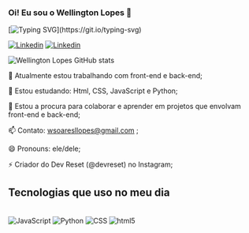 ### Oi! Eu sou o Wellington Lopes 🤝

[![Typing SVG](https://readme-typing-svg.herokuapp.com?font=Fira+Code&pause=1000&width=435&lines=%E2%80%9CWe+are+what+we+Repeatedly+Do%2C;Excellence+is+not+an+Achievement%2C+;It+is+a+Habit%E2%80%9D.)](https://git.io/typing-svg)

[![Linkedin](https://img.shields.io/badge/LinkedIn-0077B5?style=for-the-badge&logo=linkedin&logoColor=white)](https://www.linkedin.com/in/wellington-soares-lopes-68b523a0)
[![Linkedin](https://img.shields.io/badge/Instagram-E4405F?style=for-the-badge&logo=instagram&logoColor=white)](https://www.instagram.com/devreset)

![Wellington Lopes GitHub stats](https://github-readme-stats.vercel.app/api?username=Wellington-lopes&show_icons=true&theme=tokyonight)

🔭 Atualmente estou trabalhando com front-end e back-end;

🌱 Estou estudando: Html, CSS, JavaScript e Python;

👯 Estou a procura para colaborar e aprender em projetos que envolvam front-end e back-end;

📫 Contato: wsoaresllopes@gmail.com ;

😄 Pronouns: ele/dele;

⚡ Criador do Dev Reset (@devreset) no Instagram;

## Tecnologias que uso no meu dia  

<div style="display: inline_block"><br>
<img align="center" alt="JavaScript" src="https://img.shields.io/badge/JavaScript-F7DF1E?style=for-the-badge&logo=javascript&logoColor=black">
<img align="center" alt="Python" src="https://img.shields.io/badge/Python-3776AB?style=for-the-badge&logo=python&logoColor=white">
<img align="center" alt="CSS" src="https://img.shields.io/badge/CSS-239120?&style=for-the-badge&logo=css3&logoColor=white">
<img align="center" alt="html5" src="https://img.shields.io/badge/HTML5-E34F26?style=for-the-badge&logo=html5&logoColor=white">

</div>
